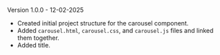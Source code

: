 Version 1.0.0 - 12-02-2025

- Created initial project structure for the carousel component.
- Added `carousel.html`, `carousel.css`, and `carousel.js` files and linked them together.
- Added title.